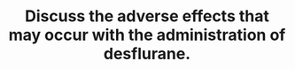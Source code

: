---
title: "Discuss the adverse effects that may occur with the administration of desflurane."
entityType: SAQ
exam: PEX
college: ANZCA
year: 2010
sitting: A
question: 3
passRate: 44
EC_expectedDomains:
- "The following material needed to be covered for a clear pass. Desflurane is a volatile agent used mainly for the maintenance of general anaesthesia. An adverse effect is an unwanted side effect of a drug."
- "Desflurane reduces systemic vascular resistance and thus mean arterial pressure in a dose dependant manner, however cardiac output is usually well-maintained by an increase in heart rate. Sudden increases in the inspired concentration can cause a marked sympathetic response with tachycardia, hypertension and activation of the renin-angiotensin system."
- "Cerebral blood flow increases above 1.0 MAC but the rise in ICP is quite small (about 7mmHg). At higher doses there is uncoupling of oxygen supply and demand. It is not known to trigger seizure activity."
- "There is a dose-dependent reduction in tidal volume and increase in respiratory rate (overall decrease minute ventilation) and an impaired response to hypoxia and hypercarbia. Desflurane is pungent and can cause coughing and breath-holding so it is infrequently used for inhalational induction. It can increase airways resistance (especially in smokers)."
- "It can cause a fulminant antibody-mediated hepatitis (like halothane) through neoantigen formation from metabolites, but this is very rare – probably due to the very low rate of metabolism."
- "It reduces uterine tone (potentially worsening postpartum haemorrhage)."
- "It is a trigger for malignant hyperthermia."
- "It can interact with carbon dioxide absorbants to produce toxic levels of carbon monoxide (especially with high temperatures and low flows over dessicated Baralyme ®)."
EC_extraCredit:
- "Better answers discussed adverse effects by system or divided their response in to those effects peculiar to desflurane and those common to many volatile agents. Even better answers compared some adverse effects to other volatile agents."
EC_errorsCommon:
- "This question was poorly answered by the majorityNo marks were awarded for details which were clearly unrelated to the answer such as chemical structure and physical characteristics."
---